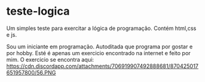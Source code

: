 # teste-logica
Um simples teste para exercitar a lógica de programação. Contém html,css e js.


Sou um iniciante em programação. Autoditada que programa por gostar e por hobby. Esté é apenas um exercicio encontrado na internet e feito por mim. O exercicio se encontra aqui: https://cdn.discordapp.com/attachments/706919907492888681/870425017651957800/56.PNG
